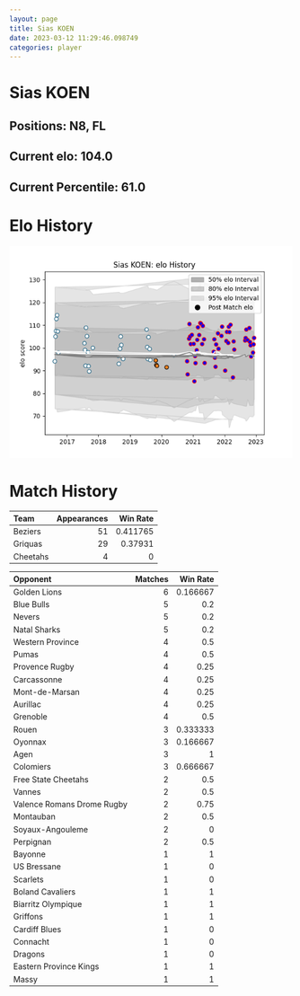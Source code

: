 ```yaml
---  
layout: page  
title: Sias KOEN  
date: 2023-03-12 11:29:46.098749  
categories: player  
---
```

# Sias KOEN

## Positions: N8, FL

## Current elo: 104.0

## Current Percentile: 61.0

# Elo History


![elo history](history_SiasKOEN.png)
# Match History


| Team     |   Appearances |   Win Rate |
|:---------|--------------:|-----------:|
| Beziers  |            51 |   0.411765 |
| Griquas  |            29 |   0.37931  |
| Cheetahs |             4 |   0        |

| Opponent                   |   Matches |   Win Rate |
|:---------------------------|----------:|-----------:|
| Golden Lions               |         6 |   0.166667 |
| Blue Bulls                 |         5 |   0.2      |
| Nevers                     |         5 |   0.2      |
| Natal Sharks               |         5 |   0.2      |
| Western Province           |         4 |   0.5      |
| Pumas                      |         4 |   0.5      |
| Provence Rugby             |         4 |   0.25     |
| Carcassonne                |         4 |   0.25     |
| Mont-de-Marsan             |         4 |   0.25     |
| Aurillac                   |         4 |   0.25     |
| Grenoble                   |         4 |   0.5      |
| Rouen                      |         3 |   0.333333 |
| Oyonnax                    |         3 |   0.166667 |
| Agen                       |         3 |   1        |
| Colomiers                  |         3 |   0.666667 |
| Free State Cheetahs        |         2 |   0.5      |
| Vannes                     |         2 |   0.5      |
| Valence Romans Drome Rugby |         2 |   0.75     |
| Montauban                  |         2 |   0.5      |
| Soyaux-Angouleme           |         2 |   0        |
| Perpignan                  |         2 |   0.5      |
| Bayonne                    |         1 |   1        |
| US Bressane                |         1 |   0        |
| Scarlets                   |         1 |   0        |
| Boland Cavaliers           |         1 |   1        |
| Biarritz Olympique         |         1 |   1        |
| Griffons                   |         1 |   1        |
| Cardiff Blues              |         1 |   0        |
| Connacht                   |         1 |   0        |
| Dragons                    |         1 |   0        |
| Eastern Province Kings     |         1 |   1        |
| Massy                      |         1 |   1        |